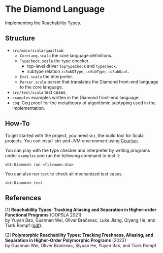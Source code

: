 # The Diamond Language

Implementing the Reachability Types.

## Structure

- `src/main/scala/qualfsub`:
    * `CoreLang.scala` the core language definitions.
    * `TypeCheck.scala` the type checker.
        + top-level driver `topTypeCheck` and `typeCheck`.
        + subtype relation `isSubQType`, `isSubType`, `isSubQual`.
    * `Eval.scala` the interpreter.
    * `Parser.scala` parser that translates the Diamond front-end language to the core language.
- `src/test/scala` test cases.
- `examples` examples written in the Diamond front-end language.
- `coq`: Coq proof for the metatheory of algorithmic subtyping used in the implementation.

## How-To

To get started with the project, you need `sbt`, the build tool for Scala projects.
You can install `sbt` and JVM environment using [Couriser](https://get-coursier.io/docs/cli-installation).

You can play with the type checker and interpreter by writing programs under `examples` and run
the following command to test it:

```
sbt:Diamond> run <filename.dia>
```

You can also run `test` to check all mechanized test cases.

```
sbt:Diamond> test
```

## References

[1] **Reachability Types: Tracking Aliasing and Separation in Higher-order Functional Programs** (OOPSLA 2021)</br>
by Yuyan Bao, Guannan Wei, Oliver Bračevac, Luke Jiang, Qiyang He, and Tiark Rompf
([pdf](https://dl.acm.org/doi/10.1145/3485516)).

[2] **Polymorphic Reachability Types: Tracking Freshness, Aliasing, and Separation in Higher-Order Polymorphic Programs** (2023)</br>
by Guannan Wei, Oliver Bračevac, Siyuan He, Yuyan Bao, and Tiark Rompf
